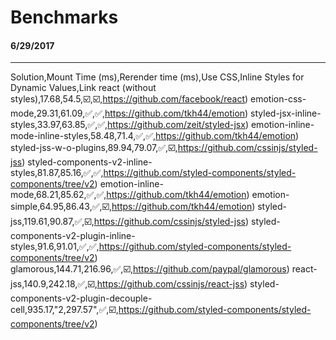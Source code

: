 # Benchmarks 
#### 6/29/2017

-------

Solution,Mount Time (ms),Rerender time (ms),Use CSS,Inline Styles for Dynamic Values,Link
react (without styles),17.68,54.5,☑️,☑️,https://github.com/facebook/react)
emotion-css-mode,29.31,61.09,✅,✅,https://github.com/tkh44/emotion)
styled-jsx-inline-styles,33.97,63.85,✅,✅,https://github.com/zeit/styled-jsx)
emotion-inline-mode-inline-styles,58.48,71.4,✅,✅,https://github.com/tkh44/emotion)
styled-jss-w-o-plugins,89.94,79.07,✅,☑️,https://github.com/cssinjs/styled-jss)
styled-components-v2-inline-styles,81.87,85.16,✅,✅,https://github.com/styled-components/styled-components/tree/v2)
emotion-inline-mode,68.21,85.62,✅,✅,https://github.com/tkh44/emotion)
emotion-simple,64.95,86.43,✅,☑️,https://github.com/tkh44/emotion)
styled-jss,119.61,90.87,✅,☑️,https://github.com/cssinjs/styled-jss)
styled-components-v2-plugin-inline-styles,91.6,91.01,✅,✅,https://github.com/styled-components/styled-components/tree/v2)
glamorous,144.71,216.96,✅,☑️,https://github.com/paypal/glamorous)
react-jss,140.9,242.18,✅,☑️,https://github.com/cssinjs/react-jss)
styled-components-v2-plugin-decouple-cell,935.17,"2,297.57",✅,☑️,https://github.com/styled-components/styled-components/tree/v2)
